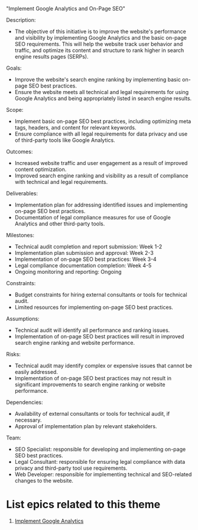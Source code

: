 "Implement Google Analytics and On-Page SEO"

Description: 
- The objective of this initiative is to improve the website's performance and visibility by implementing Google 
Analytics and the basic on-page SEO requirements. This will help the website track user behavior and traffic, and 
optimize its content and structure to rank higher in search engine results pages (SERPs).

Goals: 
- Improve the website's search engine ranking by implementing basic on-page SEO best practices.
- Ensure the website meets all technical and legal requirements for using Google Analytics and being appropriately 
listed in search engine results.



Scope: 
- Implement basic on-page SEO best practices, including optimizing meta tags, headers, and content for relevant 
keywords.
- Ensure compliance with all legal requirements for data privacy and use of third-party tools like Google Analytics.

Outcomes: 
- Increased website traffic and user engagement as a result of improved content optimization.
- Improved search engine ranking and visibility as a result of compliance with technical and legal requirements.

Deliverables: 
- Implementation plan for addressing identified issues and implementing on-page SEO best practices.
- Documentation of legal compliance measures for use of Google Analytics and other third-party tools.

Milestones: 
- Technical audit completion and report submission: Week 1-2
- Implementation plan submission and approval: Week 2-3
- Implementation of on-page SEO best practices: Week 3-4
- Legal compliance documentation completion: Week 4-5
- Ongoing monitoring and reporting: Ongoing

Constraints: 
- Budget constraints for hiring external consultants or tools for technical audit.
- Limited resources for implementing on-page SEO best practices.

Assumptions: 
- Technical audit will identify all performance and ranking issues.
- Implementation of on-page SEO best practices will result in improved search engine ranking and website performance.

Risks: 
- Technical audit may identify complex or expensive issues that cannot be easily addressed.
- Implementation of on-page SEO best practices may not result in significant improvements to search engine ranking or website performance.

Dependencies: 
- Availability of external consultants or tools for technical audit, if necessary.
- Approval of implementation plan by relevant stakeholders.


Team: 
- SEO Specialist: responsible for developing and implementing on-page SEO best practices.
- Legal Consultant: responsible for ensuring legal compliance with data privacy and third-party tool use requirements.
- Web Developer: responsible for implementing technical and SEO-related changes to the website.

# List epics related to this theme
1. [Implement Google Analytics ](../Epics/Epics_1_MyWebClass.md)


